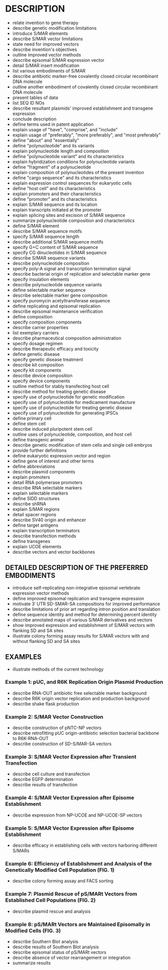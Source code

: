 # DESCRIPTION

- relate invention to gene therapy
- describe genetic modification limitations
- introduce S/MAR elements
- describe S/MAR vector limitations
- state need for improved vectors
- describe invention's objectives
- outline improved vector methods
- describe episomal S/MAR expression vector
- detail S/MAR insert modification
- list various embodiments of S/MAR
- describe antibiotic marker-free covalently closed circular recombinant DNA molecule
- outline another embodiment of covalently closed circular recombinant DNA molecule
- present tables of data
- list SEQ ID NOs
- describe resultant plasmids' improved establishment and transgene expression
- conclude description
- define terms used in patent application
- explain usage of "have", "comprise", and "include"
- explain usage of "preferably", "more preferably", and "most preferably"
- define "about" and "essentially"
- define "polynucleotide" and its variants
- explain polynucleotide length and composition
- define "polynucleotide variant" and its characteristics
- explain hybridization conditions for polynucleotide variants
- define "fragment" of a polynucleotide
- explain composition of polynucleotides of the present invention
- define "cargo sequence" and its characteristics
- explain expression control sequences for eukaryotic cells
- define "host cell" and its characteristics
- explain promoters and their characteristics
- define "promoter" and its characteristics
- explain S/MAR sequence and its location
- explain transcripts initiated at the promoter
- explain splicing sites and excision of S/MAR sequence
- summarize polynucleotide composition and characteristics
- define S/MAR element
- describe S/MAR sequence motifs
- specify S/MAR sequence length
- describe additional S/MAR sequence motifs
- specify G+C content of S/MAR sequence
- specify CG dinucleotides in S/MAR sequence
- describe S/MAR sequence variants
- describe polynucleotide composition
- specify poly-A signal and transcription termination signal
- describe bacterial origin of replication and selectable marker gene
- specify insulation elements
- describe polynucleotide sequence variants
- define selectable marker sequence
- describe selectable marker gene composition
- specify puromycin acetyltransferase sequence
- define replicating and episomal replication
- describe episomal maintenance verification
- define composition
- specify composition components
- describe carrier properties
- list exemplary carriers
- describe pharmaceutical composition administration
- specify dosage regimen
- describe therapeutic efficacy and toxicity
- define genetic disease
- specify genetic disease treatment
- describe kit composition
- specify kit components
- describe device composition
- specify device components
- outline method for stably transfecting host cell
- describe method for treating genetic disease
- specify use of polynucleotide for genetic modification
- specify use of polynucleotide for medicament manufacture
- specify use of polynucleotide for treating genetic disease
- specify use of polynucleotide for generating IPSCs
- define primary cell
- define stem cell
- describe induced pluripotent stem cell
- outline uses of polynucleotide, composition, and host cell
- define transgenic animal
- describe genetic modification of stem cells and single cell embryos
- provide further definitions
- define eukaryotic expression vector and region
- define gene of interest and other terms
- define abbreviations
- describe plasmid components
- explain promoters
- detail RNA polymerase promoters
- describe RNA selectable markers
- explain selectable markers
- define SIDD structures
- describe shRNA
- explain S/MAR regions
- detail spacer regions
- describe SV40 origin and enhancer
- define target antigens
- explain transcription terminators
- describe transfection methods
- define transgenes
- explain UCOE elements
- describe vectors and vector backbones

## DETAILED DESCRIPTION OF THE PREFERRED EMBODIMENTS

- introduce self-replicating non-integrative episomal vertebrate expression vector methods
- define improved episomal replication and transgene expression
- motivate 3′ UTR SD-SMAR-SA compositions for improved performance
- describe limitations of prior art regarding intron position and translation
- define sequence identity and method for determining percent identity
- describe annotated maps of various S/MAR derivatives and vectors
- show improved expression and establishment of S/MAR vectors with flanking SD and SA sites
- illustrate colony forming assay results for S/MAR vectors with and without flanking SD and SA sites

## EXAMPLES

- illustrate methods of the current technology

### Example 1: pUC, and R6K Replication Origin Plasmid Production

- describe RNA-OUT antibiotic free selectable marker background
- describe R6K origin vector replication and production background
- describe shake flask production

### Example 2: S/MAR Vector Construction

- describe construction of pNTC-NP vectors
- describe retrofitting pUC origin-antibiotic selection bacterial backbone to R6K-RNA-OUT
- describe construction of SD-S/MAR-SA vectors

### Example 3: S/MAR Vector Expression after Transient Transfection

- describe cell culture and transfection
- describe EGFP determination
- describe results of transfection

### Example 4: S/MAR Vector Expression after Episome Establishment

- describe expression from NP-UCOE and NP-UCOE-SP vectors

### Example 5: S/MAR Vector Expression after Episome Establishment

- describe efficacy in establishing cells with vectors harboring different S/MARs

### Example 6: Efficiency of Establishment and Analysis of the Genetically Modified Cell Population (FIG. 1)

- describe colony forming assay and FACS sorting

### Example 7: Plasmid Rescue of pS/MARt Vectors from Established Cell Populations (FIG. 2)

- describe plasmid rescue and analysis

### Example 8: pS/MARt Vectors are Maintained Episomally in Modified Cells (FIG. 3)

- describe Southern Blot analysis
- describe results of Southern Blot analysis
- describe episomal status of pS/MARt vectors
- describe absence of vector rearrangement or integration
- summarize results

